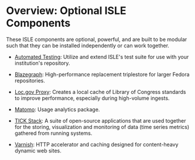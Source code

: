 # Overview: Optional ISLE Components

These ISLE components are optional, powerful, and are built to be modular such that they can be installed independently or can work together.

* [Automated Testing](automated-testing.md): Utilize and extend ISLE's test suite for use with your institution's repository.

* [Blazegraph](blazegraph.md): High-performance replacement triplestore for larger Fedora repositories.

* [Loc.gov Proxy](loc-proxy.md): Creates a local cache of Library of Congress standards to improve performance, especially during high-volume ingests.

* [Matomo](matomo.md): Usage analytics package.

* [TICK Stack](tickstack.md): A suite of open-source applications that are used together for the storing, visualization and monitoring of data (time series metrics) gathered from running systems.

* [Varnish](varnish.md): HTTP accelerator and caching designed for content-heavy dynamic web sites.
